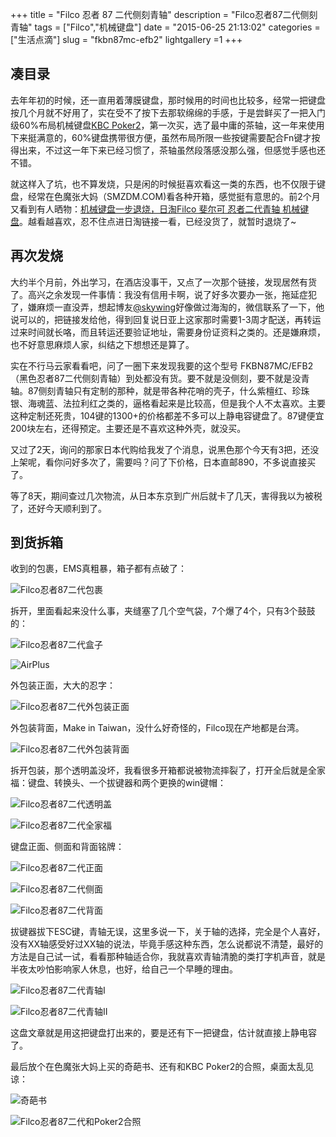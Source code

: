 +++
title = "Filco 忍者 87 二代侧刻青轴"
description = "Filco忍者87二代侧刻青轴"
tags = ["Filco","机械键盘"]
date = "2015-06-25 21:13:02"
categories = ["生活点滴"]
slug = "fkbn87mc-efb2"
lightgallery =1
+++

## 凑目录

去年年初的时候，还一直用着薄膜键盘，那时候用的时间也比较多，经常一把键盘按几个月就不好用了，实在受不了按下去那软绵绵的手感，于是尝鲜买了一把入门级60%布局机械键盘[KBC Poker2](https://clearsky.me/kbc-poker2)，第一次买，选了最中庸的茶轴，这一年来使用下来挺满意的，60%键盘携带很方便，虽然布局所限一些按键需要配合Fn键才按得出来，不过这一年下来已经习惯了，茶轴虽然段落感没那么强，但感觉手感也还不错。

就这样入了坑，也不算发烧，只是闲的时候挺喜欢看这一类的东西，也不仅限于键盘，经常在色魔张大妈（SMZDM.COM)看各种开箱，感觉挺有意思的。前2个月又看到有人晒物：[机械键盘一步退烧，日淘Filco 斐尔可 忍者二代青轴 机械键盘](http://post.smzdm.com/p/268502)。越看越喜欢，忍不住点进日淘链接一看，已经没货了，就暂时退烧了~

## 再次发烧

大约半个月前，外出学习，在酒店没事干，又点了一次那个链接，发现居然有货了。高兴之余发现一件事情：我没有信用卡啊，说了好多次要办一张，拖延症犯了，嫌麻烦一直没弄，想起博友[@skywing](http://skywing.me)好像做过海淘的，微信联系了一下，他说可以的，把链接发给他，得到回复说日亚上这家那时需要1-3周才配送，再转运过来时间就长咯，而且转运还要验证地址，需要身份证资料之类的。还是嫌麻烦，也不好意思麻烦人家，纠结之下想想还是算了。

实在不行马云家看看吧，问了一圈下来发现我要的这个型号 FKBN87MC/EFB2（黑色忍者87二代侧刻青轴）到处都没有货。要不就是没侧刻，要不就是没青轴。87侧刻青轴只有定制的那种，就是带各种花哨的壳子，什么紫檀红、珍珠银、海魂蓝、法拉利红之类的，逼格看起来是比较高，但是我个人不太喜欢。主要这种定制还死贵，104键的1300+的价格都差不多可以上静电容键盘了。87键便宜200块左右，还得预定。主要还是不喜欢这种外壳，就没买。

又过了2天，询问的那家日本代购给我发了个消息，说黑色那个今天有3把，还没上架呢，看你问好多次了，需要吗？问了下价格，日本直邮890，不多说直接买了。

等了8天，期间查过几次物流，从日本东京到广州后就卡了几天，害得我以为被税了，还好今天顺利到了。

## 到货拆箱

收到的包裹，EMS真粗暴，箱子都有点破了：

![Filco忍者87二代包裹](filco87bg.jpg "Filco忍者87二代包裹")

拆开，里面看起来没什么事，夹缝塞了几个空气袋，7个爆了4个，只有3个鼓鼓的：

![Filco忍者87二代盒子](filcohz.jpg "Filco忍者87二代盒子")

![AirPlus](airplus.jpg "AirPlus")

外包装正面，大大的忍字：

![Filco忍者87二代外包装正面](filcozm.jpg "Filco忍者87二代外包装正面")

外包装背面，Make in Taiwan，没什么好奇怪的，Filco现在产地都是台湾。

![Filco忍者87二代外包装背面](filcobm.jpg "Filco忍者87二代外包装背面")

拆开包装，那个透明盖没坏，我看很多开箱都说被物流摔裂了，打开全后就是全家福：键盘、转换头、一个拔键器和两个更换的win键帽：

![Filco忍者87二代透明盖](filcodk.jpg "Filco忍者87二代透明盖")

![Filco忍者87二代全家福](filcoqjf.jpg "Filco忍者87二代全家福")

键盘正面、侧面和背面铭牌：

![Filco忍者87二代正面](filcojp.jpg "Filco忍者87二代正面")

![Filco忍者87二代侧面](filcock2.jpg "Filco忍者87二代侧面")

![Filco忍者87二代背面](filcojpbm.jpg "Filco忍者87二代背面")

拔键器拔下ESC键，青轴无误，这里多说一下，关于轴的选择，完全是个人喜好，没有XX轴感受好过XX轴的说法，毕竟手感这种东西，怎么说都说不清楚，最好的方法是自己试一试，看看那种轴适合你，我就喜欢青轴清脆的类打字机声音，就是半夜太吵怕影响家人休息，也好，给自己一个早睡的理由。

![Filco忍者87二代青轴I](filcoqz.jpg "Filco忍者87二代青轴I")

![Filco忍者87二代青轴II](filcock1.jpg "Filco忍者87二代青轴II")

这盘文章就是用这把键盘打出来的，要是还有下一把键盘，估计就直接上静电容了。

最后放个在色魔张大妈上买的奇葩书、还有和KBC Poker2的合照，桌面太乱见谅：

![奇葩书](qipashu.jpg "奇葩书")

![Filco忍者87二代和Poker2合照](filco87poker2.jpg "Filco忍者87二代和Poker2合照")
